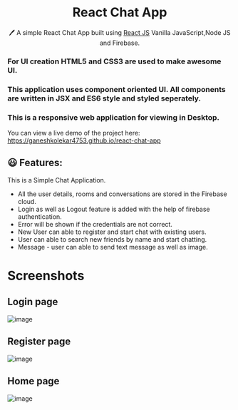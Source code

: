 <h1 align="center"> React Chat App  </h1>  
<p align="center">
  🖊️ A simple React Chat App built using <a href="https://reactjs.org/">React JS</a> Vanilla JavaScript,Node JS and Firebase. 
</p>

### For UI creation HTML5 and CSS3 are used to make awesome UI.

### This application uses component oriented UI. All components are written in JSX and ES6 style and styled seperately.

### This is a responsive web application for viewing in Desktop.

You can view a live demo of the project here: https://ganeshkolekar4753.github.io/react-chat-app


## 😃 Features:

This is a Simple Chat Application.

- All the user details, rooms and conversations are stored in the Firebase cloud. 
- Login as well as Logout feature is added with the help of firebase authentication.
- Error will be shown if the credentials are not correct.
- New User can able to register and start chat with existing users.
- User can able to search new friends by name and start chatting.
- Message - user can able to send text message as well as image.

# Screenshots

## Login page
![image](https://github.com/GaneshKolekar4753/react-chat-app/assets/128522242/2c74ae2e-5924-4852-bc6d-ddabe643d7d3)

## Register page
![image](https://github.com/GaneshKolekar4753/react-chat-app/assets/128522242/6739d48d-2a1a-41c5-8e82-200b625c11f0)

## Home page
![image](https://github.com/GaneshKolekar4753/react-chat-app/assets/128522242/9a39c57f-34ac-4c81-a113-24af82781c46)

